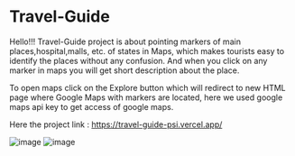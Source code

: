 # Travel-Guide
 
Hello!!!
Travel-Guide project is about pointing markers of main places,hospital,malls, etc. of states in Maps, which makes tourists easy to identify the places without any confusion. And when you click on any marker in maps you will get short description about the place.

To open maps click on the Explore button which will redirect to new HTML page where Google Maps with markers are located, here we used google maps api key to get access of google maps.

Here the project link :
https://travel-guide-psi.vercel.app/


![image](https://user-images.githubusercontent.com/64121885/147536372-daa36786-73bd-4d8d-9e53-a634decf0497.png)
![image](https://user-images.githubusercontent.com/64121885/145353357-245ba53a-f8de-4003-99b8-67b6006f113c.png)


